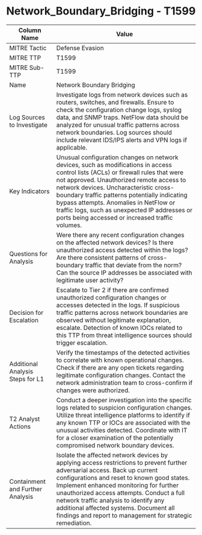 # Network_Boundary_Bridging - T1599

| Column Name | Value |
|-------------|-------|
| MITRE Tactic | Defense Evasion |
| MITRE TTP | T1599 |
| MITRE Sub-TTP | T1599 |
| Name | Network Boundary Bridging |
| Log Sources to Investigate | Investigate logs from network devices such as routers, switches, and firewalls. Ensure to check the configuration change logs, syslog data, and SNMP traps. NetFlow data should be analyzed for unusual traffic patterns across network boundaries. Log sources should include relevant IDS/IPS alerts and VPN logs if applicable. |
| Key Indicators | Unusual configuration changes on network devices, such as modifications in access control lists (ACLs) or firewall rules that were not approved. Unauthorized remote access to network devices. Uncharacteristic cross-boundary traffic patterns potentially indicating bypass attempts. Anomalies in NetFlow or traffic logs, such as unexpected IP addresses or ports being accessed or increased traffic volumes. |
| Questions for Analysis | Were there any recent configuration changes on the affected network devices? Is there unauthorized access detected within the logs? Are there consistent patterns of cross-boundary traffic that deviate from the norm? Can the source IP addresses be associated with legitimate user activity? |
| Decision for Escalation | Escalate to Tier 2 if there are confirmed unauthorized configuration changes or accesses detected in the logs. If suspicious traffic patterns across network boundaries are observed without legitimate explanation, escalate. Detection of known IOCs related to this TTP from threat intelligence sources should trigger escalation. |
| Additional Analysis Steps for L1 | Verify the timestamps of the detected activities to correlate with known operational changes. Check if there are any open tickets regarding legitimate configuration changes. Contact the network administration team to cross-confirm if changes were authorized. |
| T2 Analyst Actions | Conduct a deeper investigation into the specific logs related to suspicion configuration changes. Utilize threat intelligence platforms to identify if any known TTP or IOCs are associated with the unusual activities detected. Coordinate with IT for a closer examination of the potentially compromised network boundary devices. |
| Containment and Further Analysis | Isolate the affected network devices by applying access restrictions to prevent further adversarial access. Back up current configurations and reset to known good states. Implement enhanced monitoring for further unauthorized access attempts. Conduct a full network traffic analysis to identify any additional affected systems. Document all findings and report to management for strategic remediation. |
